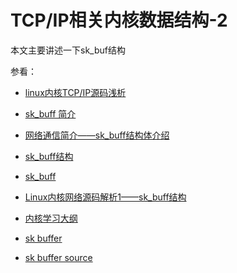 # TCP/IP相关内核数据结构-2

本文主要讲述一下sk_buf结构

参看：

- [linux内核TCP/IP源码浅析](https://blog.csdn.net/weixin_40355471/article/details/131535653)

- [sk_buff 简介](https://www.llcblog.cn/2020/10/26/how-sk-buff-work/)

- [网络通信简介——sk_buff结构体介绍](https://www.cnblogs.com/theseventhson/p/15858194.html)

- [sk_buff结构](https://github.com/0voice/linux_kernel_wiki/tree/main/%E6%96%87%E7%AB%A0/%E7%BD%91%E7%BB%9C%E5%8D%8F%E8%AE%AE%E6%A0%88)

- [sk_buff](https://docs.kernel.org/networking/skbuff.html)

- [Linux内核网络源码解析1——sk_buff结构](https://liu-jianhao.github.io/2019/05/linux%E5%86%85%E6%A0%B8%E7%BD%91%E7%BB%9C%E6%BA%90%E7%A0%81%E8%A7%A3%E6%9E%901sk_buff%E7%BB%93%E6%9E%84/)

- [内核学习大纲](https://www.0voice.com/uiwebsite/html/courses/kernel.html)

- [sk buffer](https://docs.kernel.org/networking/skbuff.html)

- [sk buffer source](https://elixir.bootlin.com/linux/v6.12/source/include/linux/skbuff.h)

